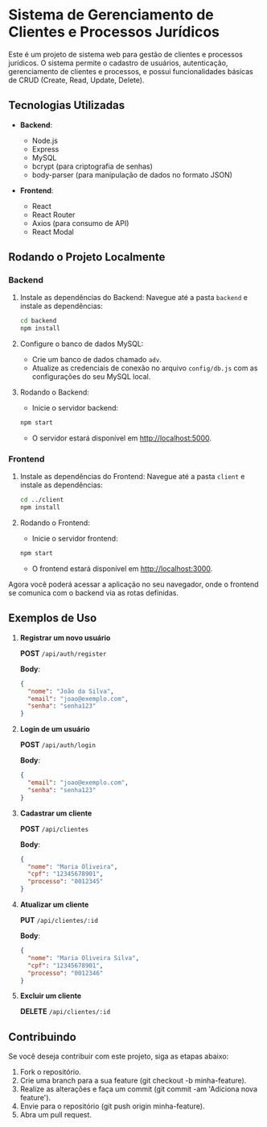 # Sistema de Gerenciamento de Clientes e Processos Jurídicos

Este é um projeto de sistema web para gestão de clientes e processos jurídicos. O sistema permite o cadastro de usuários, autenticação, gerenciamento de clientes e processos, e possui funcionalidades básicas de CRUD (Create, Read, Update, Delete).

## Tecnologias Utilizadas

- **Backend**:
  - Node.js
  - Express
  - MySQL
  - bcrypt (para criptografia de senhas)
  - body-parser (para manipulação de dados no formato JSON)
  
- **Frontend**:
  - React
  - React Router
  - Axios (para consumo de API)
  - React Modal

## Rodando o Projeto Localmente

### Backend

1. Instale as dependências do Backend: Navegue até a pasta `backend` e instale as dependências:

    ```bash
    cd backend
    npm install
    ```

2. Configure o banco de dados MySQL:

    - Crie um banco de dados chamado `adv`.
    - Atualize as credenciais de conexão no arquivo `config/db.js` com as configurações do seu MySQL local.

3. Rodando o Backend:

    - Inicie o servidor backend:

    ```bash
    npm start
    ```

    - O servidor estará disponível em [http://localhost:5000](http://localhost:5000).

### Frontend

1. Instale as dependências do Frontend: Navegue até a pasta `client` e instale as dependências:

    ```bash
    cd ../client
    npm install
    ```

2. Rodando o Frontend:

    - Inicie o servidor frontend:

    ```bash
    npm start
    ```

    - O frontend estará disponível em [http://localhost:3000](http://localhost:3000).

Agora você poderá acessar a aplicação no seu navegador, onde o frontend se comunica com o backend via as rotas definidas.

## Exemplos de Uso

1. **Registrar um novo usuário**

    **POST** `/api/auth/register`

    **Body**:
    ```json
    {
      "nome": "João da Silva",
      "email": "joao@exemplo.com",
      "senha": "senha123"
    }
    ```

2. **Login de um usuário**

    **POST** `/api/auth/login`

    **Body**:
    ```json
    {
      "email": "joao@exemplo.com",
      "senha": "senha123"
    }
    ```

3. **Cadastrar um cliente**

    **POST** `/api/clientes`

    **Body**:
    ```json
    {
      "nome": "Maria Oliveira",
      "cpf": "12345678901",
      "processo": "0012345"
    }
    ```

4. **Atualizar um cliente**

    **PUT** `/api/clientes/:id`

    **Body**:
    ```json
    {
      "nome": "Maria Oliveira Silva",
      "cpf": "12345678901",
      "processo": "0012346"
    }
    ```

5. **Excluir um cliente**

    **DELETE** `/api/clientes/:id`

## Contribuindo

Se você deseja contribuir com este projeto, siga as etapas abaixo:

1. Fork o repositório.
2. Crie uma branch para a sua feature (git checkout -b minha-feature).
3. Realize as alterações e faça um commit (git commit -am 'Adiciona nova feature').
4. Envie para o repositório (git push origin minha-feature).
5. Abra um pull request.


